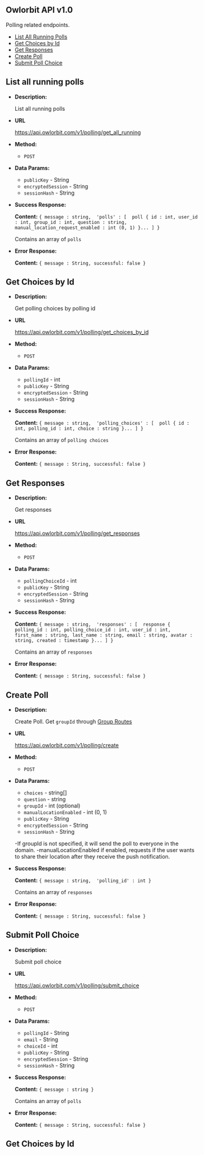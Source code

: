**Owlorbit API v1.0**
----

Polling related endpoints.


- [List All Running Polls](#list-all-running-polls)
- [Get Choices by Id](#get-choices-by-id)
- [Get Responses](#get-responses)
- [Create Poll](#create-poll)
- [Submit Poll Choice](#submit-poll-choice)


## List all running polls

* **Description:**
  
  List all running polls

* **URL**

  <https://api.owlorbit.com/v1/polling/get_all_running>

* **Method:**

  * `POST`
  
* **Data Params:**
  
  * `publicKey` - String <br/>
  * `encryptedSession` - String <br/>
  * `sessionHash` - String


* **Success Response:**

    **Content:** `{ message : string, 
    'polls' : [  poll { id : int, user_id : int, group_id : int, question : string, manual_location_request_enabled : int (0, 1) }... ] }`

  Contains an array of `polls`

 
* **Error Response:**

    **Content:** `{ message : String, successful: false }`

## Get Choices by Id

* **Description:**
  
  Get polling choices by polling id

* **URL**

  <https://api.owlorbit.com/v1/polling/get_choices_by_id>

* **Method:**

  * `POST`
  
* **Data Params:**
  
  * `pollingId` - int <br/>
  * `publicKey` - String <br/>
  * `encryptedSession` - String <br/>
  * `sessionHash` - String


* **Success Response:**

    **Content:** `{ message : string, 
    'polling_choices' : [  poll { id : int, polling_id : int, choice : string }... ] }`

  Contains an array of `polling choices`

 
* **Error Response:**

    **Content:** `{ message : String, successful: false }`


## Get Responses

* **Description:**
  
  Get responses

* **URL**

  <https://api.owlorbit.com/v1/polling/get_responses>

* **Method:**

  * `POST`
  
* **Data Params:**
  
  * `pollingChoiceId` - int <br/>
  * `publicKey` - String <br/>
  * `encryptedSession` - String <br/>
  * `sessionHash` - String


* **Success Response:**

    **Content:** `{ message : string, 
    'responses' : [  response { polling_id : int, polling_choice_id : int, user_id : int, first_name : string, last_name : string, email : string, avatar : string, created : timestamp }... ] }`

  Contains an array of `responses`

 
* **Error Response:**

    **Content:** `{ message : String, successful: false }`  


## Create Poll

* **Description:**
  
  Create Poll.  Get `groupId` through <a href="../Group/README.md#list-all-groups-in-domain">Group Routes</a>

* **URL**

  <https://api.owlorbit.com/v1/polling/create>

* **Method:**

  * `POST`
  
* **Data Params:**
  
  * `choices` - string[] <br/>
  * `question` - string <br/>
  * `groupId` - int (optional) <br/>
  * `manualLocationEnabled` - int (0, 1) <br/>
  * `publicKey` - String <br/>
  * `encryptedSession` - String <br/>
  * `sessionHash` - String


  -If groupId is not specified, it will send the poll to everyone in the domain.
  -manualLocationEnabled if enabled, requests if the user wants to share their location after they receive the push notification.

* **Success Response:**

    **Content:** `{ message : string, 
    'polling_id' : int }`

  Contains an array of `responses`

 
* **Error Response:**

    **Content:** `{ message : String, successful: false }`    
    
## Submit Poll Choice

* **Description:**
  
  Submit poll choice

* **URL**

  <https://api.owlorbit.com/v1/polling/submit_choice>

* **Method:**

  * `POST`
  
* **Data Params:**
  
  * `pollingId` - String <br/>
  * `email` - String <br/>  
  * `choiceId` - int <br/>    
  * `publicKey` - String <br/>
  * `encryptedSession` - String <br/>
  * `sessionHash` - String


* **Success Response:**

    **Content:** `{ message : string }`

  Contains an array of `polls`

 
* **Error Response:**

    **Content:** `{ message : String, successful: false }`

## Get Choices by Id    
